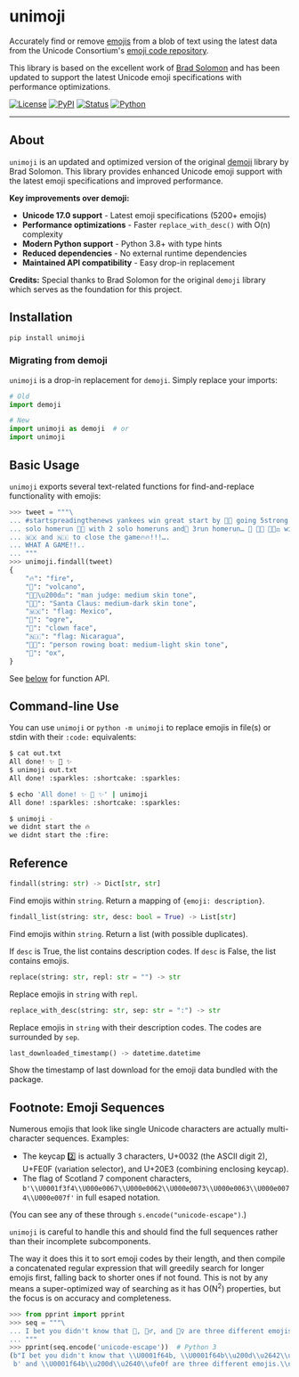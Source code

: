 # unimoji

Accurately find or remove [emojis](https://en.wikipedia.org/wiki/Emoji) from a blob of text using
the latest data from the Unicode Consortium's [emoji code repository](https://unicode.org/Public/emoji/).

This library is based on the excellent work of [Brad Solomon](https://github.com/bsolomon1124/) and has been updated to support the latest Unicode emoji specifications with performance optimizations.

[![License](https://img.shields.io/github/license/pxawtyy/unimoji.svg)](https://github.com/pxawtyy/unimoji/blob/master/LICENSE)
[![PyPI](https://img.shields.io/pypi/v/unimoji.svg)](https://pypi.org/project/unimoji/)
[![Status](https://img.shields.io/pypi/status/unimoji.svg)](https://pypi.org/project/unimoji/)
[![Python](https://img.shields.io/pypi/pyversions/unimoji.svg)](https://pypi.org/project/unimoji)

-------

## About

`unimoji` is an updated and optimized version of the original [demoji](https://github.com/bsolomon1124/demoji) library by Brad Solomon. This library provides enhanced Unicode emoji support with the latest emoji specifications and improved performance.

**Key improvements over demoji:**
- **Unicode 17.0 support** - Latest emoji specifications (5200+ emojis)
- **Performance optimizations** - Faster `replace_with_desc()` with O(n) complexity
- **Modern Python support** - Python 3.8+ with type hints
- **Reduced dependencies** - No external runtime dependencies
- **Maintained API compatibility** - Easy drop-in replacement

**Credits:** Special thanks to Brad Solomon for the original `demoji` library which serves as the foundation for this project.

## Installation

```bash
pip install unimoji
```

### Migrating from demoji

`unimoji` is a drop-in replacement for `demoji`. Simply replace your imports:

```python
# Old
import demoji

# New
import unimoji as demoji  # or
import unimoji
```

## Basic Usage

`unimoji` exports several text-related functions for find-and-replace functionality with emojis:

```python
>>> tweet = """\
... #startspreadingthenews yankees win great start by 🎅🏾 going 5strong innings with 5k’s🔥 🐂
... solo homerun 🌋🌋 with 2 solo homeruns and👹 3run homerun… 🤡 🚣🏼 👨🏽‍⚖️ with rbi’s … 🔥🔥
... 🇲🇽 and 🇳🇮 to close the game🔥🔥!!!….
... WHAT A GAME!!..
... """
>>> unimoji.findall(tweet)
{
    "🔥": "fire",
    "🌋": "volcano",
    "👨🏽\u200d⚖️": "man judge: medium skin tone",
    "🎅🏾": "Santa Claus: medium-dark skin tone",
    "🇲🇽": "flag: Mexico",
    "👹": "ogre",
    "🤡": "clown face",
    "🇳🇮": "flag: Nicaragua",
    "🚣🏼": "person rowing boat: medium-light skin tone",
    "🐂": "ox",
}
```

See [below](#reference) for function API.

## Command-line Use

You can use `unimoji` or `python -m unimoji` to replace emojis
in file(s) or stdin with their `:code:` equivalents:

```bash
$ cat out.txt
All done! ✨ 🍰 ✨
$ unimoji out.txt
All done! :sparkles: :shortcake: :sparkles:

$ echo 'All done! ✨ 🍰 ✨' | unimoji
All done! :sparkles: :shortcake: :sparkles:

$ unimoji -
we didnt start the 🔥
we didnt start the :fire:
```

## Reference

```python
findall(string: str) -> Dict[str, str]
```

Find emojis within `string`.  Return a mapping of `{emoji: description}`.

```python
findall_list(string: str, desc: bool = True) -> List[str]
```

Find emojis within `string`.  Return a list (with possible duplicates).

If `desc` is True, the list contains description codes.  If `desc` is False, the list contains emojis.

```python
replace(string: str, repl: str = "") -> str
```

Replace emojis in `string` with `repl`.

```python
replace_with_desc(string: str, sep: str = ":") -> str
```

Replace emojis in `string` with their description codes.  The codes are surrounded by `sep`.

```python
last_downloaded_timestamp() -> datetime.datetime
```

Show the timestamp of last download for the emoji data bundled with the package.

## Footnote: Emoji Sequences

Numerous emojis that look like single Unicode characters are actually multi-character sequences.  Examples:

- The keycap 2️⃣ is actually 3 characters, U+0032 (the ASCII digit 2), U+FE0F (variation selector), and U+20E3 (combining enclosing keycap).
- The flag of Scotland 7 component characters, `b'\\U0001f3f4\\U000e0067\\U000e0062\\U000e0073\\U000e0063\\U000e0074\\U000e007f'` in full esaped notation.

(You can see any of these through `s.encode("unicode-escape")`.)

`unimoji` is careful to handle this and should find the full sequences rather than their incomplete subcomponents.

The way it does this it to sort emoji codes by their length, and then compile a concatenated regular expression that will greedily search for longer emojis first, falling back to shorter ones if not found.  This is not by any means a super-optimized way of searching as it has O(N<sup>2</sup>) properties, but the focus is on accuracy and completeness.

```python
>>> from pprint import pprint
>>> seq = """\
... I bet you didn't know that 🙋, 🙋‍♂️, and 🙋‍♀️ are three different emojis.
... """
>>> pprint(seq.encode('unicode-escape'))  # Python 3
(b"I bet you didn't know that \\U0001f64b, \\U0001f64b\\u200d\\u2642\\ufe0f,"
 b' and \\U0001f64b\\u200d\\u2640\\ufe0f are three different emojis.\\n')
```
